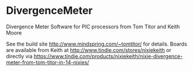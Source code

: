 # DivergenceMeter
Divergence Meter Software for PIC processors from Tom Titor and Keith Moore

See the build site http://www.mindspring.com/~tomtitor/ for details. 
Boards are available from Keith at http://www.tindie.com/stores/nixiekeith  or directly via https://www.tindie.com/products/nixiekeith/nixie-divergence-meter-from-tom-titor-in-14-nixies/

